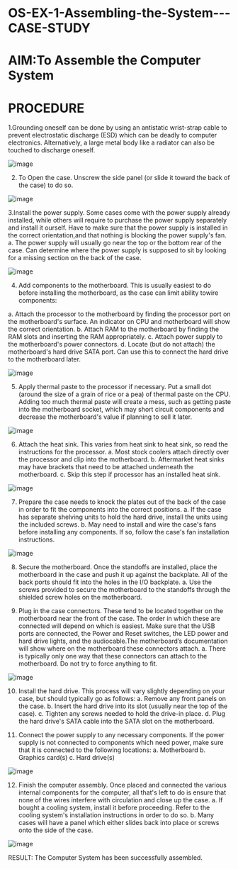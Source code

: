 # OS-EX-1-Assembling-the-System---CASE-STUDY

# AIM:To Assemble the Computer System

# PROCEDURE

1.Grounding oneself can be done by using an antistatic wrist-strap
cable to prevent electrostatic discharge (ESD) which can be deadly 
to computer electronics. Alternatively, a large metal body like a
radiator can also be touched to discharge oneself.

![image](https://github.com/Harsayazheni/OS-EX-1-Assembling-the-System---CASE-STUDY/assets/118708467/f6b5482f-8e19-4d3c-ae28-1772ea0640f0)


2. To Open the case. Unscrew the side panel (or
slide it toward the back of the case) to do so.

![image](https://github.com/Harsayazheni/OS-EX-1-Assembling-the-System---CASE-STUDY/assets/118708467/1a5229ca-271d-4fd8-870f-e2f0e3b30958)


3.Install the power supply. Some cases come with the power supply 
already installed, while others will require to purchase the power 
supply separately and install it ourself. Have to make sure that 
the power supply is installed in the correct orientation,and that
nothing is blocking the power supply's fan.
a. The power supply will usually go near the top or the
bottom rear of the case. Can determine where the power
supply is supposed to sit by looking for a missing section
on the back of the case.

![image](https://github.com/Harsayazheni/OS-EX-1-Assembling-the-System---CASE-STUDY/assets/118708467/0f94304c-0f80-4b99-aeb3-3a1d9d9df517)


4. Add components to the motherboard. This is
usually easiest to do before installing the
motherboard, as the case can limit ability towire 
components:

a. Attach the processor to the motherboard by finding the processor port on the
motherboard's surface. An indicator on CPU and motherboard will show the correct
orientation.
b. Attach RAM to the motherboard by finding the RAM slots and inserting the RAM
appropriately.
c. Attach power supply to the motherboard's power connectors.
d. Locate (but do not attach) the motherboard's hard drive SATA port. Can use this to
connect the hard drive to the motherboard later.

![image](https://github.com/Harsayazheni/OS-EX-1-Assembling-the-System---CASE-STUDY/assets/118708467/391a0edb-5a30-4816-b51f-959409447c02)


5. Apply thermal paste to the processor if necessary. Put a small dot (around the size of a grain of
rice or a pea) of thermal paste on the CPU. Adding too much thermal paste will create a mess,
such as getting paste into the motherboard socket, which may short circuit components and
decrease the motherboard's value if planning to sell it later.

![image](https://github.com/Harsayazheni/OS-EX-1-Assembling-the-System---CASE-STUDY/assets/118708467/61e0f1ec-807f-49e6-8a02-047414a4823f)


6. Attach the heat sink. This varies from
heat sink to heat sink, so read the
instructions for the processor.
a. Most stock coolers attach
directly over the processor and
clip into the motherboard.
b. Aftermarket heat sinks may
have brackets that need to be
attached underneath the
motherboard.
c. Skip this step if processor has
an installed heat sink.

![image](https://github.com/Harsayazheni/OS-EX-1-Assembling-the-System---CASE-STUDY/assets/118708467/e2b5c344-598d-4a0e-a81d-5d761627a419)


7. Prepare the case needs to knock the plates out 
of the back of the case in order to fit the
components into the correct positions.
a. If the case has separate shelving units
to hold the hard drive, install the units
using the included screws.
b. May need to install and wire the case's fans before installing any components. If so,
follow the case's fan installation instructions.

![image](https://github.com/Harsayazheni/OS-EX-1-Assembling-the-System---CASE-STUDY/assets/118708467/6e686372-dfe2-4b26-baa4-79143d169c42)


8. Secure the motherboard. Once the standoffs
are installed, place the motherboard in the
case and push it up against the backplate. All
of the back ports should fit into the holes in
the I/O backplate.
a. Use the screws provided to secure the
motherboard to the standoffs through
the shielded screw holes on the
motherboard.



9. Plug in the case connectors. These
tend to be located together on the
motherboard near the front of the
case. The order in which these are
connected will depend on which is
easiest. Make sure that the USB ports 
are connected, the Power and Reset 
switches, the LED power and hard
drive lights, and the audiocable.The
motherboard’s documentation will
show where on the motherboard these
connectors attach.
a. There is typically only one
way that these connectors can
attach to the motherboard. Do not try to force anything to fit.

![image](https://github.com/Harsayazheni/OS-EX-1-Assembling-the-System---CASE-STUDY/assets/118708467/9a239f6e-dd40-4269-8f57-aecad44ec085)


10. Install the hard drive. This process will vary slightly depending on your case, but should
typically go as follows:
a. Remove any front panels on the case.
b. Insert the hard drive into its slot (usually
near the top of the case).
c. Tighten any screws needed to hold the
drive-in place.
d. Plug the hard drive's SATA cable into the
SATA slot on the motherboard.



11. Connect the power supply to any necessary components. If the power supply is not connected
to components which need power, make sure that it is
connected to the following locations:
a. Motherboard
b. Graphics card(s)
c. Hard drive(s)

![image](https://github.com/Harsayazheni/OS-EX-1-Assembling-the-System---CASE-STUDY/assets/118708467/89a8fbd7-1829-489e-8fd0-5d6bb84433d7)



12. Finish the computer assembly. Once placed
and connected the various internal
components for the computer, all that's left to
do is ensure that none of the wires interfere 
with circulation and close up the case.
a. If bought a cooling system, install it
before proceeding. Refer to the
cooling system's installation
instructions in order to do so.
b. Many cases will have a panel which
either slides back into place or screws
onto the side of the case.

![image](https://github.com/Harsayazheni/OS-EX-1-Assembling-the-System---CASE-STUDY/assets/118708467/da404a68-8d42-48b1-8e26-643fdab94795)


RESULT:
The Computer System has been successfully assembled.
